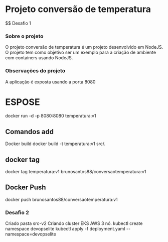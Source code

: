 # Projeto conversão de temperatura


$$ Desafio 1
### Sobre o projeto
O projeto conversão de temperatura é um projeto desenvolvido em NodeJS. O projeto tem como objetivo ser um exemplo para a criação de ambiente com containers usando NodeJS.

### Observações do projeto
A aplicação é exposta usando a porta 8080

# ESPOSE 
docker run -d -p  8080:8080 temperatura:v1

## Comandos add
Docker build 
docker build -t temperatura:v1 src/.

## docker tag
docker tag temperatura:v1 brunosantos88/conversaotemperatura:v1
## Docker Push
docker push brunosantos88/conversaotemperatura:v1

### Desafio 2

Criado pasta src-v2
Criando cluster EKS AWS 3 nó.
kubectl create namespace devopselite
kubectl apply -f  deployment.yaml --namespace=devopselite
